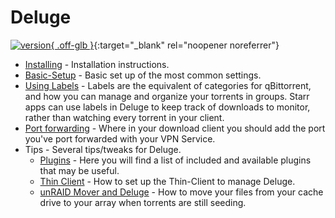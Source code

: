 # Deluge

[![version](https://img.shields.io/github/release/linuxserver/docker-deluge.svg?color=4051B5&style=for-the-badge&logo=github){ .off-glb }](https://deluge-torrent.org/){:target="\_blank" rel="noopener noreferrer"}

- [Installing](/Downloaders/Deluge/Installing/) - Installation instructions.
- [Basic-Setup](/Downloaders/Deluge/Basic-Setup/) - Basic set up of the most common settings.
- [Using Labels](/Downloaders/Deluge/Using-Labels/) - Labels are the equivalent of categories for qBittorrent, and how you can manage and organize your torrents in groups. Starr apps can use labels in Deluge to keep track of downloads to monitor, rather than watching every torrent in your client.
- [Port forwarding](/Downloaders/Deluge/Port-Forwarding/) - Where in your download client you should add the port you've port forwarded with your VPN Service.
- Tips - Several tips/tweaks for Deluge.
    - [Plugins](/Downloaders/Deluge/Tips/Plugins/) - Here you will find a list of included and available plugins that may be useful.
    - [Thin Client](/Downloaders/Deluge/Tips/Thin-Client/) - How to set up the Thin-Client to manage Deluge.
    - [unRAID Mover and Deluge](/Downloaders/Deluge/Tips/Unraid-Mover/) - How to move your files from your cache drive to your array when torrents are still seeding.
